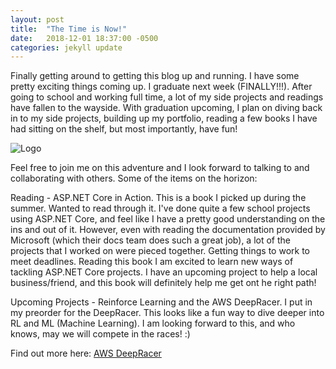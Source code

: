 ```yaml
---
layout: post
title:  "The Time is Now!"
date:   2018-12-01 18:37:00 -0500
categories: jekyll update
---
```

Finally getting around to getting this blog up and running. I have some pretty exciting things coming up. I graduate next week (FINALLY!!!). After going to school and working full time, a lot of my side projects and readings have fallen to the wayside. With graduation upcoming, I plan on diving back in to my side projects, building up my portfolio, reading a few books I have had sitting on the shelf, but most importantly, have fun!

![Logo](https://undeadzant.github.io/assets/logo46.svg)

Feel free to join me on this adventure and I look forward to talking to and collaborating with others. Some of the items on the horizon:

Reading - ASP.NET Core in Action. This is a book I picked up during the summer. Wanted to read through it. I've done quite a few school projects using ASP.NET Core, and feel like I have a pretty good understanding on the ins and out of it. However, even with reading the documentation provided by Microsoft (which their docs team does such a great job), a lot of the projects that I worked on were pieced together. Getting things to work to meet deadlines. Reading this book I am excited to learn new ways of tackling ASP.NET Core projects. I have an upcoming project to help a local business/friend, and this book will definitely help me get ont he right path!

Upcoming Projects - Reinforce Learning and the AWS DeepRacer. I put in my preorder for the DeepRacer. This looks like a fun way to dive deeper into RL and ML (Machine Learning). I am looking forward to this, and who knows, may we will compete in the races! :)

Find out more here: [AWS DeepRacer](https://aws.amazon.com/deepracer/)
